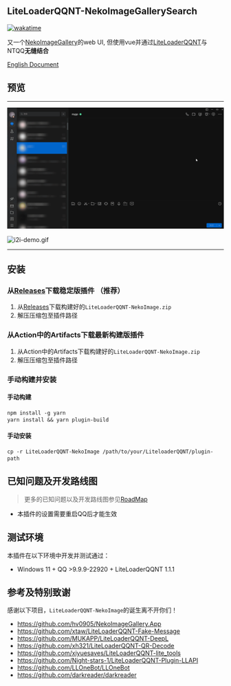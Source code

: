 ## LiteLoaderQQNT-NekoImageGallerySearch

[![wakatime](https://wakatime.com/badge/github/pk5ls20/LiteLoaderQQNT-NekoImageGallerySearch.svg)](https://wakatime.com/badge/github/pk5ls20/LiteLoaderQQNT-NekoImageGallerySearch)

又一个[NekoImageGallery](https://github.com/hv0905/NekoImageGallery)的web UI, 但使用vue并通过[LiteLoaderQQNT](https://liteloaderqqnt.github.io)与NTQQ**无缝结合**

[English Document](README.md)

## 预览

-----

![search-demo.gif](web/screenshot/search-demo.gif)

![i2i-demo.gif](web/screenshot/i2i-demo.gif)

-----

## 安装

### 从[Releases](https://github.com/pk5ls20/LiteLoaderQQNT-NekoImageGallerySearch/releases)下载稳定版插件 **（推荐）**
1. 从[Releases](https://github.com/pk5ls20/LiteLoaderQQNT-NekoImageGallerySearch/releases)下载构建好的`LiteLoaderQQNT-NekoImage.zip`
2. 解压压缩包至插件路径

### 从Action中的Artifacts下载最新构建版插件
1. 从Action中的Artifacts下载构建好的`LiteLoaderQQNT-NekoImage.zip`
2. 解压压缩包至插件路径

### 手动构建并安装

#### 手动构建
```shell
npm install -g yarn
yarn install && yarn plugin-build
```
#### 手动安装
```shell
cp -r LiteLoaderQQNT-NekoImage /path/to/your/LiteloaderQQNT/plugin-path
```

## 已知问题及开发路线图

> 更多的已知问题以及开发路线图参见[RoadMap](https://github.com/users/pk5ls20/projects/5)

- 本插件的设置需要重启QQ后才能生效

## 测试环境
本插件在以下环境中开发并测试通过：
- Windows 11 + QQ >9.9.9-22920 + LiteLoaderQQNT 1.1.1

## 参考及特别致谢

感谢以下项目，`LiteLoaderQQNT-NekoImage`的诞生离不开你们！

- https://github.com/hv0905/NekoImageGallery.App
- https://github.com/xtaw/LiteLoaderQQNT-Fake-Message
- https://github.com/MUKAPP/LiteLoaderQQNT-DeepL
- https://github.com/xh321/LiteLoaderQQNT-QR-Decode
- https://github.com/xiyuesaves/LiteLoaderQQNT-lite_tools
- https://github.com/Night-stars-1/LiteLoaderQQNT-Plugin-LLAPI
- https://github.com/LLOneBot/LLOneBot
- https://github.com/darkreader/darkreader
